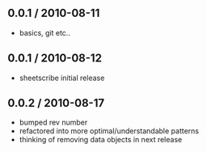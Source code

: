 
0.0.1 / 2010-08-11
------------------

* basics, git etc..

0.0.1 / 2010-08-12
------------------

* sheetscribe initial release 

0.0.2 / 2010-08-17
------------------

* bumped rev number
* refactored into more optimal/understandable patterns 
* thinking of removing data objects in next release